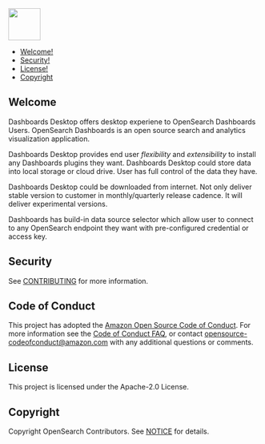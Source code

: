 <img src="https://opensearch.org/assets/brand/SVG/Logo/opensearch_dashboards_logo_darkmode.svg" height="64px"/>

- [Welcome!](#welcome)
- [Security!](#security)
- [License!](#license)
- [Copyright](#copyright)

## Welcome

Dashboards Desktop offers desktop experiene to OpenSearch Dashboards Users. OpenSearch Dashboards is an open source search and analytics visualization application. 

Dashboards Desktop provides end user *flexibility* and *extensibility* to install any Dashboards plugins they want. Dashboards Desktop could store data into local storage or cloud drive. User has full control of the data they have.

Dashboards Desktop could be downloaded from internet. Not only deliver stable version to customer in monthly/quarterly release cadence. It will deliver experimental versions.

Dashboards has build-in data source selector which allow user to connect to any OpenSearch endpoint they want with pre-configured credential or access key.

## Security

See [CONTRIBUTING](CONTRIBUTING.md#security-issue-notifications) for more information.

## Code of Conduct

This project has adopted the [Amazon Open Source Code of Conduct](CODE_OF_CONDUCT.md). For more information see the [Code of Conduct FAQ](https://aws.github.io/code-of-conduct-faq), or contact [opensource-codeofconduct@amazon.com](mailto:opensource-codeofconduct@amazon.com) with any additional questions or comments.

## License

This project is licensed under the Apache-2.0 License.

## Copyright

Copyright OpenSearch Contributors. See [NOTICE](NOTICE.txt) for details.

